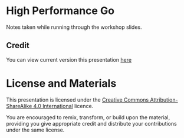 # High Performance Go

Notes taken while running through the workshop slides.

## Credit

You can view current version this presentation [here](https://bit.ly/dotgo2019)

# License and Materials

This presentation is licensed under the [Creative Commons Attribution-ShareAlike 4.0 International](https://creativecommons.org/licenses/by-sa/4.0/) licence.

You are encouraged to remix, transform, or build upon the material, providing you give appropriate credit and distribute your contributions under the same license.
